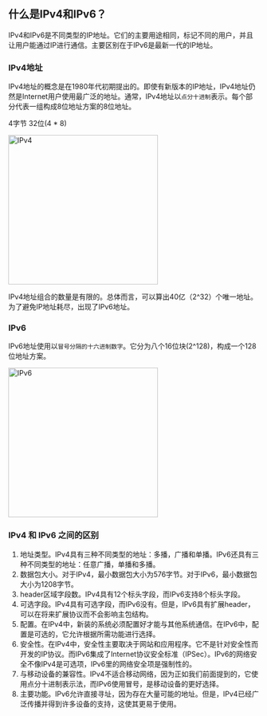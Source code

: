 ## 什么是IPv4和IPv6？
IPv4和IPv6是不同类型的IP地址。它们的主要用途相同，标记不同的用户，并且让用户能通过IP进行通信。主要区别在于IPv6是最新一代的IP地址。

### IPv4地址    
IPv4地址的概念是在1980年代初期提出的。即使有新版本的IP地址，IPv4地址仍然是Internet用户使用最广泛的地址。通常，IPv4地址以`点分十进制`表示。每个部分代表一组构成8位地址方案的8位地址。

4字节 32位(4 * 8)

<img src="https://pic3.zhimg.com/80/v2-2320b6909f65cfa025c90b25edaf351a_1440w.jpg" width="300px" alt="IPv4"/>

IPv4地址组合的数量是有限的。总体而言，可以算出40亿（2^32）个唯一地址。为了避免IP地址耗尽，出现了IPv6地址。

### IPv6   
IPv6地址使用以`冒号分隔的十六进制数字`。它分为八个16位块(2^128)，构成一个128位地址方案。

<img src="https://pic2.zhimg.com/80/v2-b965f60c92695b058f8dc3ff91734a11_1440w.jpg" width="300px" alt="IPv6" />    

### IPv4 和 IPv6 之间的区别
1. 地址类型。IPv4具有三种不同类型的地址：多播，广播和单播。IPv6还具有三种不同类型的地址：任意广播，单播和多播。
2. 数据包大小。对于IPv4，最小数据包大小为576字节。对于IPv6，最小数据包大小为1208字节。
3. header区域字段数。IPv4具有12个标头字段，而IPv6支持8个标头字段。
4. 可选字段。IPv4具有可选字段，而IPv6没有。但是，IPv6具有扩展header，可以在将来扩展协议而不会影响主包结构。
5. 配置。在IPv4中，新装的系统必须配置好才能与其他系统通信。在IPv6中，配置是可选的，它允许根据所需功能进行选择。
6. 安全性。在IPv4中，安全性主要取决于网站和应用程序。它不是针对安全性而开发的IP协议。而IPv6集成了Internet协议安全标准（IPSec）。IPv6的网络安全不像IPv4是可选项，IPv6里的网络安全项是强制性的。
7. 与移动设备的兼容性。IPv4不适合移动网络，因为正如我们前面提到的，它使用点分十进制表示法，而IPv6使用冒号，是移动设备的更好选择。
8. 主要功能。IPv6允许直接寻址，因为存在大量可能的地址。但是，IPv4已经广泛传播并得到许多设备的支持，这使其更易于使用。